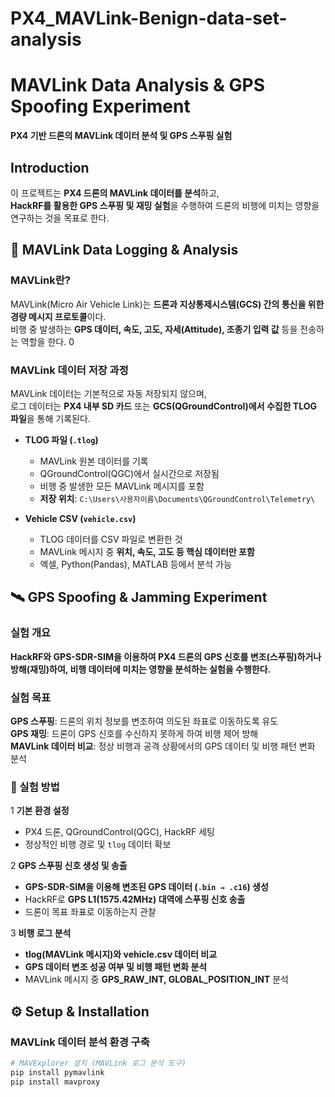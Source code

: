 # PX4_MAVLink-Benign-data-set-analysis

# MAVLink Data Analysis & GPS Spoofing Experiment
**PX4 기반 드론의 MAVLink 데이터 분석 및 GPS 스푸핑 실험**

## Introduction
이 프로젝트는 **PX4 드론의 MAVLink 데이터를 분석**하고,  
**HackRF를 활용한 GPS 스푸핑 및 재밍 실험**을 수행하여 드론의 비행에 미치는 영향을 연구하는 것을 목표로 한다.

## 📡 MAVLink Data Logging & Analysis
### MAVLink란?
MAVLink(Micro Air Vehicle Link)는 **드론과 지상통제시스템(GCS) 간의 통신을 위한 경량 메시지 프로토콜**이다.  
비행 중 발생하는 **GPS 데이터, 속도, 고도, 자세(Attitude), 조종기 입력 값** 등을 전송하는 역할을 한다.
0
### MAVLink 데이터 저장 과정
MAVLink 데이터는 기본적으로 자동 저장되지 않으며,  
로그 데이터는 **PX4 내부 SD 카드** 또는 **GCS(QGroundControl)에서 수집한 TLOG 파일**을 통해 기록된다.

- **TLOG 파일 (`.tlog`)**  
  - MAVLink 원본 데이터를 기록  
  - QGroundControl(QGC)에서 실시간으로 저장됨  
  - 비행 중 발생한 모든 MAVLink 메시지를 포함  
  - **저장 위치**: `C:\Users\사용자이름\Documents\QGroundControl\Telemetry\`

- **Vehicle CSV (`vehicle.csv`)**  
  - TLOG 데이터를 CSV 파일로 변환한 것  
  - MAVLink 메시지 중 **위치, 속도, 고도 등 핵심 데이터만 포함**  
  - 엑셀, Python(Pandas), MATLAB 등에서 분석 가능

## 🛰️ GPS Spoofing & Jamming Experiment
### 실험 개요
**HackRF와 GPS-SDR-SIM을 이용하여 PX4 드론의 GPS 신호를 변조(스푸핑)하거나 방해(재밍)하여, 비행 데이터에 미치는 영향을 분석하는 실험을 수행한다.**

### 실험 목표
**GPS 스푸핑**: 드론의 위치 정보를 변조하여 의도된 좌표로 이동하도록 유도  
**GPS 재밍**: 드론이 GPS 신호를 수신하지 못하게 하여 비행 제어 방해  
**MAVLink 데이터 비교**: 정상 비행과 공격 상황에서의 GPS 데이터 및 비행 패턴 변화 분석  

### 🔹 실험 방법
1 **기본 환경 설정**  
   - PX4 드론, QGroundControl(QGC), HackRF 세팅  
   - 정상적인 비행 경로 및 `tlog` 데이터 확보  

2 **GPS 스푸핑 신호 생성 및 송출**  
   - **GPS-SDR-SIM을 이용해 변조된 GPS 데이터 (`.bin → .c16`) 생성**  
   - HackRF로 **GPS L1(1575.42MHz) 대역에 스푸핑 신호 송출**  
   - 드론이 목표 좌표로 이동하는지 관찰  

3 **비행 로그 분석**  
   - **tlog(MAVLink 메시지)와 vehicle.csv 데이터 비교**  
   - **GPS 데이터 변조 성공 여부 및 비행 패턴 변화 분석**  
   - MAVLink 메시지 중 **GPS_RAW_INT, GLOBAL_POSITION_INT** 분석  

## ⚙️ Setup & Installation
### MAVLink 데이터 분석 환경 구축
```bash
# MAVExplorer 설치 (MAVLink 로그 분석 도구)
pip install pymavlink
pip install mavproxy

